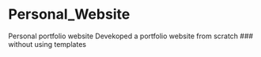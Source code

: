 # Personal_Website
Personal portfolio website
Devekoped a portfolio website from scratch ### without using templates
